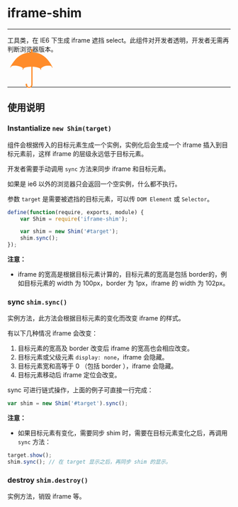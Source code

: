 
# iframe-shim

---

工具类，在 IE6 下生成 iframe 遮挡 select。此组件对开发者透明，开发者无需再判断浏览器版本。

<span style="font-size:120px;line-height:0.4;color:rgb(255, 140, 42);font-family:Menlo;">☂</span>

---

## 使用说明


### Instantialize `new Shim(target)`

组件会根据传入的目标元素生成一个实例，实例化后会生成一个 iframe 插入到目标元素前，这样 iframe 的层级永远低于目标元素。

开发者需要手动调用 `sync` 方法来同步 iframe 和目标元素。

如果是 ie6 以外的浏览器只会返回一个空实例，什么都不执行。

参数 `target` 是需要被遮挡的目标元素，可以传 `DOM Element` 或 `Selector`。


```js
define(function(require, exports, module) {
    var Shim = require('iframe-shim');

    var shim = new Shim('#target');
    shim.sync();
});
```

**注意：**

* iframe 的宽高是根据目标元素计算的，目标元素的宽高是包括 border的，例如目标元素的 width 为 100px，border 为 1px，iframe 的 width 为 102px。

### sync `shim.sync()`

实例方法，此方法会根据目标元素的变化而改变 iframe 的样式。

有以下几种情况 iframe 会改变：

1. 目标元素的宽高及 border 改变后 iframe 的宽高也会相应改变。
1. 目标元素或父级元素 `display: none`，iframe 会隐藏。
1. 目标元素宽和高等于 0 （包括 border ），iframe 会隐藏。
1. 目标元素移动后 iframe 定位会改变。

sync 可进行链式操作，上面的例子可直接一行完成：

```js
var shim = new Shim('#target').sync();
```

**注意：**

* 如果目标元素有变化，需要同步 shim 时，需要在目标元素变化之后，再调用 `sync` 方法：

```js
target.show();
shim.sync(); // 在 target 显示之后，再同步 shim 的显示。
```


### destroy `shim.destroy()`

实例方法，销毁 iframe 等。


